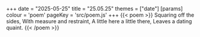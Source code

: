 +++
date = "2025-05-25"
title = "25.05.25"
themes = ["date"]
[params]
  colour = 'poem'
  pageKey = 'src/poem.js'
+++
{{< poem >}}
Squaring off the sides,
With measure and restraint,
A little here a little there,
Leaves a dating quaint.
{{< /poem >}}
